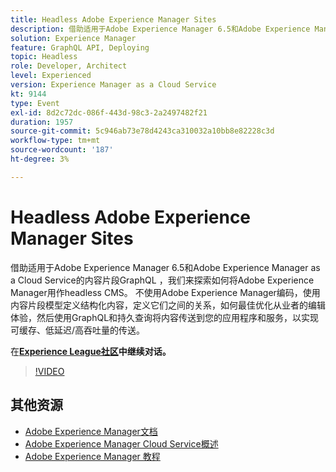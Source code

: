 ```yaml
---
title: Headless Adobe Experience Manager Sites
description: 借助适用于Adobe Experience Manager 6.5和Adobe Experience Manager as a Cloud Service的内容片段GraphQL ，我们来探索如何将Adobe Experience Manager用作headless CMS。 不使用Adobe Experience Manager编码，使用内容片段模型定义结构化内容，定义它们之间的关系，如何最佳优化从业者的编辑体验，然后使用GraphQL和持久查询将内容传送到您的应用程序和服务，以实现可缓存、低延迟/高吞吐量的传送。
solution: Experience Manager
feature: GraphQL API, Deploying
topic: Headless
role: Developer, Architect
level: Experienced
version: Experience Manager as a Cloud Service
kt: 9144
type: Event
exl-id: 8d2c72dc-086f-443d-98c3-2a2497482f21
duration: 1957
source-git-commit: 5c946ab73e78d4243ca310032a10bb8e82228c3d
workflow-type: tm+mt
source-wordcount: '187'
ht-degree: 3%

---
```


# Headless Adobe Experience Manager Sites

借助适用于Adobe Experience Manager 6.5和Adobe Experience Manager as a Cloud Service的内容片段GraphQL ，我们来探索如何将Adobe Experience Manager用作headless CMS。 不使用Adobe Experience Manager编码，使用内容片段模型定义结构化内容，定义它们之间的关系，如何最佳优化从业者的编辑体验，然后使用GraphQL和持久查询将内容传送到您的应用程序和服务，以实现可缓存、低延迟/高吞吐量的传送。

在&#x200B;**[Experience League社区](https://adobe.ly/39H5BWo)中继续对话。**

>[!VIDEO](https://video.tv.adobe.com/v/337576/?quality=12&learn=on&hidetitle=true)

## 其他资源

- [Adobe Experience Manager文档](https://experienceleague.adobe.com/docs/experience-manager-cloud-service.html)
- [Adobe Experience Manager Cloud Service概述](https://experienceleague.adobe.com/docs/experience-manager-cloud-service/overview/home.html)
- [Adobe Experience Manager 教程](https://experienceleague.adobe.com/docs/experience-manager-tutorials.html)
